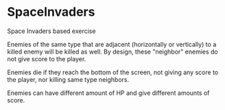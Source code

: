 # SpaceInvaders
Space Invaders based exercise

Enemies of the same type that are adjacent (horizontally or vertically) to a killed enemy will be killed as well. By design, these "neighbor" enemies do not give score to the player.

Enemies die if they reach the bottom of the screen, not giving any score to the player, nor killing same type neighbors.

Enemies can have different amount of HP and give different amounts of score.
